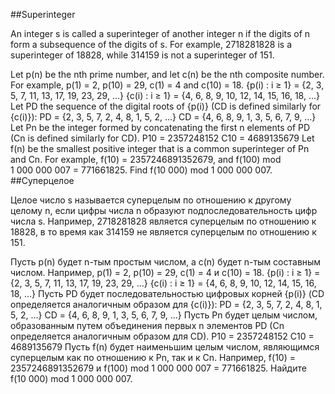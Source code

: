 ##Superinteger

An integer s is called a superinteger of another integer n if the digits of n form a subsequence of the digits of s.
For example, 2718281828 is a superinteger of 18828, while 314159 is not a superinteger of 151.

Let p(n) be the nth prime number, and let c(n) be the nth composite number. For example, p(1) = 2, p(10) = 29, c(1) = 4 and c(10) = 18.
{p(i) : i ≥ 1} = {2, 3, 5, 7, 11, 13, 17, 19, 23, 29, ...}
{c(i) : i ≥ 1} = {4, 6, 8, 9, 10, 12, 14, 15, 16, 18, ...}
Let PD the sequence of the digital roots of {p(i)} (CD is defined similarly for {c(i)}):
PD = {2, 3, 5, 7, 2, 4, 8, 1, 5, 2, ...}
CD = {4, 6, 8, 9, 1, 3, 5, 6, 7, 9, ...}
Let Pn be the integer formed by concatenating the first n elements of PD (Cn is defined similarly for CD).
P10 = 2357248152
C10 = 4689135679
Let f(n) be the smallest positive integer that is a common superinteger of Pn and Cn. For example, f(10) = 2357246891352679, and f(100) mod 1 000 000 007 = 771661825.
Find f(10 000) mod 1 000 000 007.
##Суперцелое

Целое число s называется суперцелым по отношению к другому целому n, если цифры числа n образуют подпоследовательность цифр числа s.
Например, 2718281828 является суперцелым по отношению к 18828, в то время как 314159 не является суперцелым по отношению к 151.

Пусть p(n) будет n-тым простым числом, а c(n) будет n-тым составным числом. Например, p(1) = 2, p(10) = 29, c(1) = 4 и c(10) = 18.
{p(i) : i ≥ 1} = {2, 3, 5, 7, 11, 13, 17, 19, 23, 29, ...}
{c(i) : i ≥ 1} = {4, 6, 8, 9, 10, 12, 14, 15, 16, 18, ...}
Пусть PD будет последовательностью цифровых корней {p(i)} (CD определяется аналогичным образом для {c(i)}):
PD = {2, 3, 5, 7, 2, 4, 8, 1, 5, 2, ...}
CD = {4, 6, 8, 9, 1, 3, 5, 6, 7, 9, ...}
Пусть Pn будет целым числом, образованным путем объединения первых n элементов PD (Cn определяется аналогичным образом для CD).
P10 = 2357248152
C10 = 4689135679
Пусть f(n) будет наименьшим целым числом, являющимся суперцелым как по отношению к Pn, так и к Cn. Например, f(10) = 2357246891352679 и f(100) mod 1 000 000 007 = 771661825.
Найдите f(10 000) mod 1 000 000 007.
